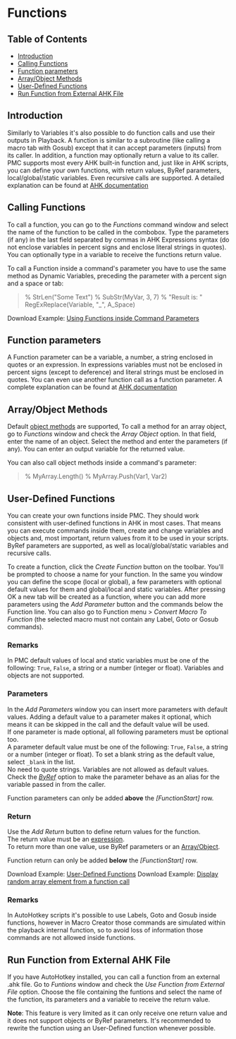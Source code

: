 ﻿# Functions

## Table of Contents

* [Introduction](#introduction)
* [Calling Functions](#calling-functions)
* [Function parameters](#function-parameters)
* [Array/Object Methods](#array/object-methods)
* [User-Defined Functions](#user-defined-functions)
* [Run Function from External AHK File](#run-function-from-external-ahk-file)

## Introduction

Similarly to Variables it's also possible to do function calls and use their outputs in Playback. A function is similar to a subroutine (like calling a macro tab with Gosub) except that it can accept parameters (inputs) from its caller. In addition, a function may optionally return a value to its caller. PMC supports most every AHK built-in function and, just like in AHK scripts, you can define your own functions, with return values, ByRef parameters, local/global/static variables. Even recursive calls are supported. A detailed explanation can be found at [AHK documentation](http://autohotkey.com/docs/Functions.htm)

## Calling Functions

To call a function, you can go to the *Functions* command window and select the name of the function to be called in the combobox. Type the parameters (if any) in the last field separated by commas in AHK Expressions syntax (do not enclose variables in percent signs and enclose literal strings in quotes). You can optionally type in a variable to receive the functions return value.

To call a Function inside a command's parameter you have to use the same method as Dynamic Variables, preceding the parameter with a percent sign and a space or tab:

> % StrLen("Some Text")
> % SubStr(MyVar, 3, 7)
> % "Result is: " RegExReplace(Variable, "_", A_Space)

Download Example: [Using Functions inside Command Parameters](Examples/Functions.pmc)

## Function parameters

A Function parameter can be a variable, a number, a string enclosed in quotes or an expression. In expressions variables must not be enclosed in percent signs (except to deference) and literal strings must be enclosed in quotes. You can even use another function call as a function parameter. A complete explanation can be found at [AHK documentation](http://autohotkey.com/docs/Variables.htm#Expressions)

## Array/Object Methods

Default [object methods](https://autohotkey.com/docs/objects/Object.htm) are supported, To call a method for an array object, go to *Functions* window and check the *Array Object* option. In that field, enter the name of an object. Select the method and enter the parameters (if any). You can enter an output variable for the returned value.  

You can also call object methods inside a command's parameter:

> % MyArray.Length()
> % MyArray.Push(Var1, Var2)

## User-Defined Functions

You can create your own functions inside PMC. They should work consistent with user-defined functions in AHK in most cases. That means you can execute commands inside them, create and change variables and objects and, most important, return values from it to be used in your scripts. ByRef parameters are supported, as well as local/global/static variables and recursive calls.  

To create a function, click the *Create Function* button on the toolbar. You'll be prompted to choose a name for your function. In the same you window you can define the scope (local or global), a few parameters with optional default values for them and global/local and static variables. After pressing OK a new tab will be created as a function, where you can add more parameters using the *Add Parameter* button and the commands below the Function line. You can also go to Function menu > *Convert Macro To Function* (the selected macro must not contain any Label, Goto or Gosub commands).  

### Remarks

In PMC default values of local and static variables must be one of the following: `True`, `False`, a string or a number (integer or float). Variables and objects are not supported.

### Parameters

In the *Add Parameters* window you can insert more parameters with default values. Adding a default value to a parameter makes it optional, which means it can be skipped in the call and the default value will be used.  
If one parameter is made optional, all following parameters must be optional too.  
A parameter default value must be one of the following: `True`, `False`, a string or a number (integer or float). To set a blank string as the default value, select `_blank` in the list.  
No need to quote strings. Variables are not allowed as default values.  
Check the *[ByRef](http://autohotkey.com/docs/Functions.htm#ByRef)* option to make the parameter behave as an alias for the variable passed in from the caller.

Function parameters can only be added **above** the *[FunctionStart]* row.

### Return

Use the *Add Return* button to define return values for the function.  
The return value must be an [expression](http://autohotkey.com/docs/Variables.htm#Expressions).  
To return more than one value, use ByRef parameters or an [Array/Object](Variables.html#assigning-and-retrieving-arrays).

Function return can only be added **below** the *[FunctionStart]* row.

Download Example: [User-Defined Functions](Examples/UserFunctions.pmc)
Download Example: [Display random array element from a function call](Examples/RandomFunction.pmc)

### Remarks

In AutoHotkey scripts it's possible to use Labels, Goto and Gosub inside functions, however in Macro Creator those commands are simulated within the playback internal function, so to avoid loss of information those commands are not allowed inside functions.

## Run Function from External AHK File

If you have AutoHotkey installed, you can call a function from an external .ahk file. Go to *Funtions* window and check the *Use Function from External File* option. Choose the file containing the funtions and select the name of the function, its parameters and a variable to receive the return value.

**Note**: This feature is very limited as it can only receive one return value and it does not support objects or ByRef parameters. It's recommended to rewrite the function using an User-Defined function whenever possible.


